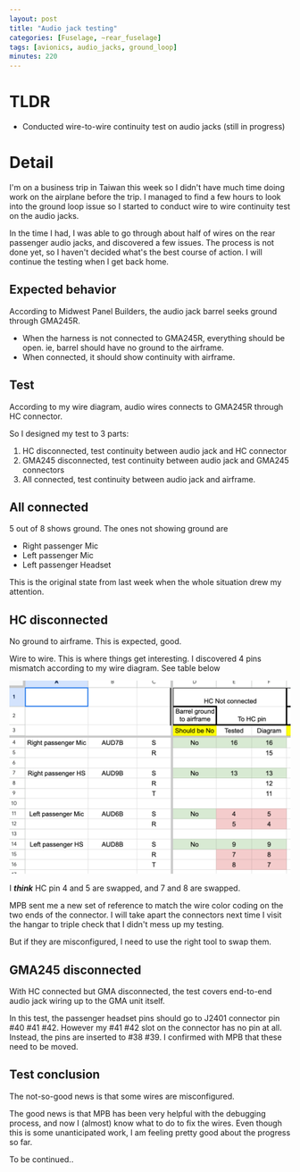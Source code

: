 ```yaml
---
layout: post
title: "Audio jack testing"
categories: [Fuselage, ~rear_fuselage]
tags: [avionics, audio_jacks, ground_loop]
minutes: 220
---
```


# TLDR

- Conducted wire-to-wire continuity test on audio jacks (still in progress)

# Detail

I'm on a business trip in Taiwan this week so I didn't have much time doing work on the airplane before the trip. I managed to find a few hours to look into the ground loop issue so I started to conduct wire to wire continuity test on the audio jacks.

In the time I had, I was able to go through about half of wires on the rear passenger audio jacks, and discovered a few issues. The process is not done yet, so I haven't decided what's the best course of action. I will continue the testing when I get back home.

## Expected behavior

According to Midwest Panel Builders, the audio jack barrel seeks ground through GMA245R.

- When the harness is not connected to GMA245R, everything should be open. ie, barrel should have no ground to the airframe.
- When connected, it should show continuity with airframe.

## Test

According to my wire diagram, audio wires connects to GMA245R through HC connector.

So I designed my test to 3 parts:

1. HC disconnected, test continuity between audio jack and HC connector
2. GMA245 disconnected, test continuity between audio jack and GMA245 connectors
3. All connected, test continuity between audio jack and airframe.

## All connected

5 out of 8 shows ground. The ones not showing ground are

- Right passenger Mic
- Left passenger Mic
- Left passenger Headset

This is the original state from last week when the whole situation drew my attention.

## HC disconnected

No ground to airframe. This is expected, good.

Wire to wire. This is where things get interesting. I discovered 4 pins mismatch according to my wire diagram. See table below

![image](/assets/img/20250401/rear_audio_jacks.png)

I **_think_** HC pin 4 and 5 are swapped, and 7 and 8 are swapped.

MPB sent me a new set of reference to match the wire color coding on the two ends of the connector. I will take apart the connectors next time I visit the hangar to triple check that I didn't mess up my testing.

But if they are misconfigured, I need to use the right tool to swap them.

## GMA245 disconnected

With HC connected but GMA disconnected, the test covers end-to-end audio jack wiring up to the GMA unit itself.

In this test, the passenger headset pins should go to J2401 connector pin #40 #41 #42. However my #41 #42 slot on the connector has no pin at all. Instead, the pins are inserted to #38 #39. I confirmed with MPB that these need to be moved.

## Test conclusion

The not-so-good news is that some wires are misconfigured.

The good news is that MPB has been very helpful with the debugging process, and now I (almost) know what to do to fix the wires. Even though this is some unanticipated work, I am feeling pretty good about the progress so far.

To be continued..
